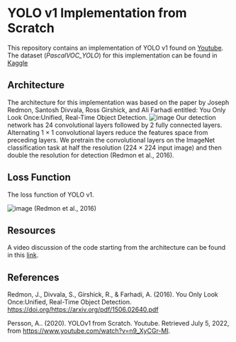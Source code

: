 # YOLO v1 Implementation from Scratch
 
This repository contains an implementation of YOLO v1 found on [Youtube](https://www.youtube.com/watch?v=n9_XyCGr-MI). The dataset (_PascalVOC_YOLO_) for this implementation can be found in [Kaggle](https://www.kaggle.com/datasets/734b7bcb7ef13a045cbdd007a3c19874c2586ed0b02b4afc86126e89d00af8d2)

## Architecture
The architecture for this implementation was based on the paper by Joseph Redmon, Santosh Divvala, Ross Girshick, and Ali Farhadi entitled: You Only Look Once:Unified, Real-Time Object Detection.
![image](https://user-images.githubusercontent.com/102983286/177241855-521291c9-c4af-4c1e-94fe-48f475511284.png)
Our detection network has 24 convolutional layers followed by 2 fully connected layers. Alternating 1 × 1 convolutional layers reduce the features space from preceding layers. We pretrain the convolutional layers on the ImageNet classification task at half the resolution (224 × 224 input image) and then double the resolution for detection (Redmon et al., 2016). 

## Loss Function
The loss function of YOLO v1.

![image](https://user-images.githubusercontent.com/102983286/179166150-3b7480e4-3882-40b5-b12f-a973757147ef.png)
(Redmon et al., 2016) 

## Resources
A video discussion of the code starting from the architecture can be found in this [link](https://drive.google.com/file/d/1vAVuVDqcsFAvn8jQwHO9u_jUh4LBEGDi/view?usp=sharing).

## References
Redmon, J., Divvala, S., Girshick, R., &amp; Farhadi, A. (2016). You Only Look Once:Unified, Real-Time Object Detection. https://doi.org/https://arxiv.org/pdf/1506.02640.pdf 

Persson, A.. (2020). YOLOv1 from Scratch. Youtube. Retrieved July 5, 2022, from https://www.youtube.com/watch?v=n9_XyCGr-MI. 
